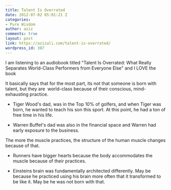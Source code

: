 ```yaml
---
title: Talent Is Overrated
date: 2012-07-02 05:01:21 Z
categories:
- Pure Wisdom
author: aziz
comments: true
layout: post
link: https://azizali.com/talent-is-overrated/
wordpress_id: 387
---
```


I am listening to an audiobook titled "Talent Is Overrated: What Really Separates World-Class Performers from Everyone Else" and I LOVE the book

It basically says that for the most part, its not that someone is born with talent, but they are  world-class because of their conscious, mind-exhausting practice.



	
  * Tiger Wood's dad, was in the Top 10% of golfers, and when Tiger was born, he wanted to teach his son this sport. At this point, he had a ton of free time in his life.

	
  * Warren Buffet's dad was also in the financial space and Warren had early exposure to the business.




The more the muscle practices, the structure of the human muscle changes because of that.








	
  * Runners have bigger hearts because the body accommodates the muscle because of their practices.

	
  * Einsteins brain was fundamentally architected differently. May be because he practiced using his brain more often that it transformed to be like it. May be he was not born with that.



